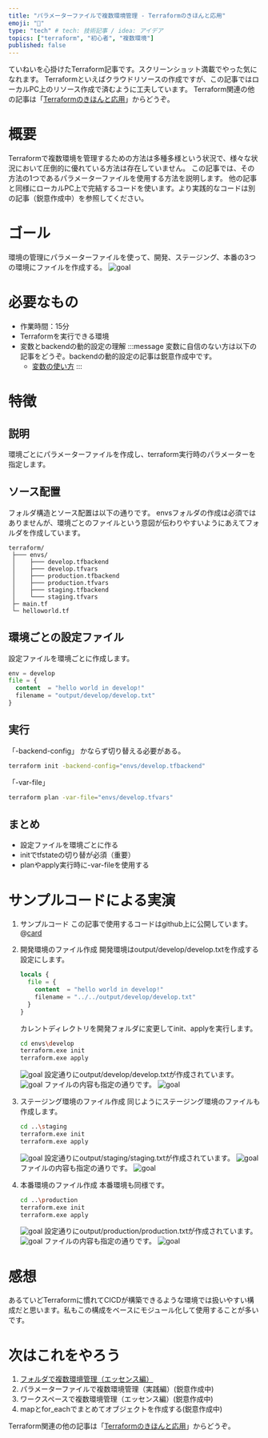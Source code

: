 ```yaml
---
title: "パラメーターファイルで複数環境管理 - Terraformのきほんと応用"
emoji: "🐣"
type: "tech" # tech: 技術記事 / idea: アイデア
topics: ["terraform", "初心者", "複数環境"]
published: false
---
```

ていねいを心掛けたTerraform記事です。スクリーンショット満載でやった気になれます。
Terraformといえばクラウドリソースの作成ですが、この記事ではローカルPC上のリソース作成で済むように工夫しています。
Terraform関連の他の記事は「[Terraformのきほんと応用](https://zenn.dev/sway/articles/terraform_index_list)」からどうぞ。

# 概要
Terraformで複数環境を管理するための方法は多種多様という状況で、様々な状況において圧倒的に優れている方法は存在していません。
この記事では、その方法の1つであるパラメーターファイルを使用する方法を説明します。
他の記事と同様にローカルPC上で完結するコードを使います。より実践的なコードは別の記事（鋭意作成中）を参照してください。

# ゴール
環境の管理にパラメーターファイルを使って、開発、ステージング、本番の3つの環境にファイルを作成する。
![goal](/images/terraform_biginner_envbyvarfile/terraform_biginner_envbyvarfile_goal.jpg)

# 必要なもの
- 作業時間：15分
- Terraformを実行できる環境
- 変数とbackendの動的設定の理解
   :::message
   変数に自信のない方は以下の記事をどうぞ。backendの動的設定の記事は鋭意作成中です。
   - [変数の使い方](https://zenn.dev/sway/articles/terraform_biginner_varliable)
   :::

# 特徴
## 説明
環境ごとにパラメーターファイルを作成し、terraform実行時のパラメーターを指定します。

## ソース配置
フォルダ構造とソース配置は以下の通りです。
envsフォルダの作成は必須ではありませんが、環境ごとのファイルという意図が伝わりやすいようにあえてフォルダを作成しています。
```
terraform/
 ├─── envs/
 │    ├─── develop.tfbackend
 │    ├─── develop.tfvars
 │    ├─── production.tfbackend
 │    ├─── production.tfvars
 │    ├─── staging.tfbackend
 │    └─── staging.tfvars
 ├─ main.tf
 └─ helloworld.tf
 ```

## 環境ごとの設定ファイル
設定ファイルを環境ごとに作成します。
```hcl:envs/develop.tfvars
env = develop
file = {
  content  = "hello world in develop!"
  filename = "output/develop/develop.txt"
}
```

## 実行
「-backend-config」
かならず切り替える必要がある。
```bash
terraform init -backend-config="envs/develop.tfbackend"
```
「-var-file」
```bash
terraform plan -var-file="envs/develop.tfvars"
```

## まとめ
- 設定ファイルを環境ごとに作る
- initでtfstateの切り替が必須（重要）
- planやapply実行時に-var-fileを使用する

# サンプルコードによる実演

1. サンプルコード
   この記事で使用するコードはgithub上に公開しています。
   @[card](https://github.com/sway11466/zenn/tree/main/sample_codes/terraform_biginner_envbyvarfile)

1. 開発環境のファイル作成
   開発環境はoutput/develop/develop.txtを作成する設定にします。
   ```hcl:envs/develop/setting.tf
   locals {
     file = {
       content  = "hello world in develop!"
       filename = "../../output/develop/develop.txt"
     }
   }
   ```
   カレントディレクトリを開発フォルダに変更してinit、applyを実行します。
   ```bash
   cd envs\develop
   terraform.exe init
   terraform.exe apply
   ```
   ![goal](/images/terraform_biginner_envbyvarfile/terraform_biginner_envbyvarfile_tutorial_01.jpg)
   設定通りにoutput/develop/develop.txtが作成されています。
   ![goal](/images/terraform_biginner_envbyvarfile/terraform_biginner_envbyvarfile_tutorial_02.jpg)
   ファイルの内容も指定の通りです。
   ![goal](/images/terraform_biginner_envbyvarfile/terraform_biginner_envbyvarfile_tutorial_03.jpg)

1. ステージング環境のファイル作成
   同じようにステージング環境のファイルも作成します。
   ```bash
   cd ..\staging
   terraform.exe init
   terraform.exe apply
   ```
   ![goal](/images/terraform_biginner_envbyvarfile/terraform_biginner_envbyvarfile_tutorial_04.jpg)
   設定通りにoutput/staging/staging.txtが作成されています。
   ![goal](/images/terraform_biginner_envbyvarfile/terraform_biginner_envbyvarfile_tutorial_05.jpg)
   ファイルの内容も指定の通りです。
   ![goal](/images/terraform_biginner_envbyvarfile/terraform_biginner_envbyvarfile_tutorial_06.jpg)

1. 本番環境のファイル作成
   本番環境も同様です。
   ```bash
   cd ..\production
   terraform.exe init
   terraform.exe apply
   ```
   ![goal](/images/terraform_biginner_envbyvarfile/terraform_biginner_envbyvarfile_tutorial_07.jpg)
   設定通りにoutput/production/production.txtが作成されています。
   ![goal](/images/terraform_biginner_envbyvarfile/terraform_biginner_envbyvarfile_tutorial_08.jpg)
   ファイルの内容も指定の通りです。
   ![goal](/images/terraform_biginner_envbyvarfile/terraform_biginner_envbyvarfile_tutorial_09.jpg)

# 感想
あるていどTerraformに慣れてCICDが構築できるような環境では扱いやすい構成だと思います。私もこの構成をベースにモジュール化して使用することが多いです。

# 次はこれをやろう
1. [フォルダで複数環境管理（エッセンス編）](https://zenn.dev/sway/articles/terraform_biginner_envbyfolder)
1. パラメーターファイルで複数環境管理（実践編）(鋭意作成中)
1. ワークスペースで複数環境管理（エッセンス編）(鋭意作成中)
1. mapとfor_eachでまとめてオブジェクトを作成する(鋭意作成中)

Terraform関連の他の記事は「[Terraformのきほんと応用](https://zenn.dev/sway/articles/terraform_index_list)」からどうぞ。

